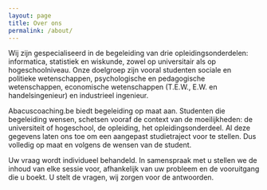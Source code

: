 ```yaml
---
layout: page
title: Over ons
permalink: /about/
---
```


Wij zijn gespecialiseerd in de begeleiding van drie opleidingsonderdelen: informatica, statistiek en wiskunde, zowel op universitair als op hogeschoolniveau. Onze doelgroep zijn vooral studenten sociale en politieke wetenschappen, psychologische en pedagogische wetenschappen, economische wetenschappen (T.E.W., E.W. en handelsingenieur) en industrieel ingenieur.

Abacuscoaching.be biedt begeleiding op maat aan. Studenten die begeleiding wensen, schetsen vooraf de context van de moeilijkheden: de universiteit of hogeschool, de opleiding, het opleidingsonderdeel. Al deze gegevens laten ons toe om een aangepast studietraject voor te stellen. Dus volledig op maat en volgens de wensen van de student.

Uw vraag wordt individueel behandeld. In samenspraak met u stellen we de inhoud van elke sessie voor, afhankelijk van uw probleem en de vooruitgang die u boekt. U stelt de vragen, wij zorgen voor de antwoorden.
